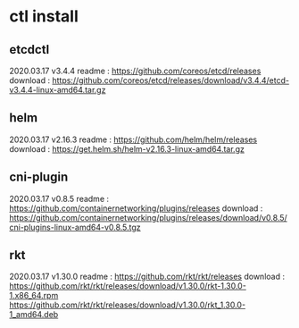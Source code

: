 # ctl install

## etcdctl

2020.03.17  v3.4.4
readme   : https://github.com/coreos/etcd/releases
download : https://github.com/coreos/etcd/releases/download/v3.4.4/etcd-v3.4.4-linux-amd64.tar.gz

## helm

2020.03.17  v2.16.3
readme   : https://github.com/helm/helm/releases
download : https://get.helm.sh/helm-v2.16.3-linux-amd64.tar.gz

## cni-plugin

2020.03.17  v0.8.5
readme   : https://github.com/containernetworking/plugins/releases
download : https://github.com/containernetworking/plugins/releases/download/v0.8.5/cni-plugins-linux-amd64-v0.8.5.tgz

## rkt

2020.03.17 v1.30.0
readme   : https://github.com/rkt/rkt/releases
download : https://github.com/rkt/rkt/releases/download/v1.30.0/rkt-1.30.0-1.x86_64.rpm
           https://github.com/rkt/rkt/releases/download/v1.30.0/rkt_1.30.0-1_amd64.deb